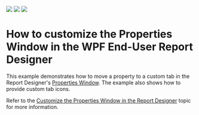 <!-- default badges list -->
![](https://img.shields.io/endpoint?url=https://codecentral.devexpress.com/api/v1/VersionRange/187624271/2019.2)
[![](https://img.shields.io/badge/Open_in_DevExpress_Support_Center-FF7200?style=flat-square&logo=DevExpress&logoColor=white)](https://supportcenter.devexpress.com/ticket/details/T828702)
[![](https://img.shields.io/badge/📖_How_to_use_DevExpress_Examples-e9f6fc?style=flat-square)](https://docs.devexpress.com/GeneralInformation/403183)
<!-- default badges end -->
# How to customize the Properties Window in the WPF End-User Report Designer

This example demonstrates how to move a property to a custom tab in the Report Designer's [Properties Window](https://docs.devexpress.com/XtraReports/114799). The example also shows how to provide custom tab icons. 

Refer to the [Customize the Properties Window in the Report Designer](https://docs.devexpress.com/XtraReports/400942) topic for more information.
